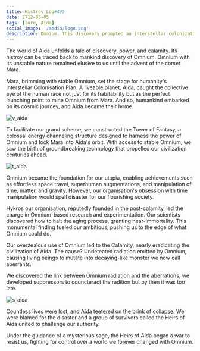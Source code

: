 ```yaml
---
title: Histroy Log#495
date: 2712-05-05
tags: [lore, Aida]
social_image: '/media/logo.png'
description: Omnium. This discovery prompted an interstellar colonization plan, with Aida as the pivotal location due to its abundance of Omnium and habitability. The Tower of Fantasy was constructed to harness Omnium's power, leading to significant advancements in technology and society, including near-immortality.
---
```


The world of Aida unfolds a tale of discovery, power, and calamity. Its histroy can be traced back to mankind discovery of Omnium. Omnium with its unstable nature remained elusive to us until the advent of the comet Mara.

Mara, brimming with stable Omnium, set the stage for humanity's Interstellar Colonisation Plan. A liveable planet, Aida, caught the collective eye of the human race not just for its habitability but as the perfect launching point to mine Omnium from Mara. And so, humankind embarked on its cosmic journey, and Aida became their home.

![v_aida](/media/v_aida.png)

To facilitate our grand scheme, we constructed the Tower of Fantasy, a colossal energy channeling structure designed to harness the power of Omnium and lock Mara into Aida's orbit. With access to stable Omnium, we saw the birth of groundbreaking technology that propelled our civilization centuries ahead.

![t_aida](/media/t_aida.png)

Omnium became the foundation for our utopia, enabling achievements such as effortless space travel, superhuman augmentations, and manipulation of time, matter, and gravity. However, our organisation's obsession with time manipulation would spell disaster for our flourishing society.

Hykros our organisation, reputedly founded in the post-calamity, led the charge in Omnium-based research and experimentation. Our scientists discovered how to halt the aging process, granting near-immortality. This monumental finding fueled our ambitious, pushing us to the edge of what Omnium could do.

Our overzealous use of Omnium led to the Calamity, nearly eradicating the civilization of Aida. The cause? Undetected radiation emitted by Omnium, causing living beings to mutate into decaying-like monster we now call aberrants.

We discovered the link between Omnium radiation and the aberrations, we developed suppressors to councteract the radition but by then it was too late.

![s_aida](/media/s_aida.png)

Countless lives were lost, and Aida teetered on the brink of collapse. We were blamed for the disaster and a group of survivors called the Heirs of Aida united to challenge our authority.

Under the guidance of a mysterious sage, the Heirs of Aida began a war to resist us, fighting for control over a world we forever changed with Omnium.



